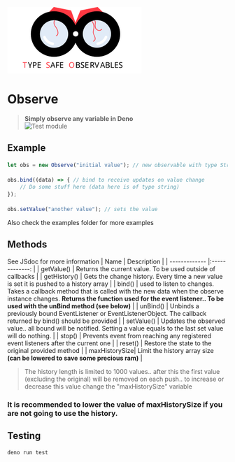 ![alt text](banner.svg "Logo Title Text 1")
# Observe
> **Simply observe any variable in Deno** <br>
![Test module](https://github.com/duart38/Observe/workflows/Test%20module/badge.svg?branch=master)

## Example
```JavaScript
let obs = new Observe("initial value"); // new observable with type String

obs.bind((data) => { // bind to receive updates on value change
    // Do some stuff here (data here is of type string)
});

obs.setValue("another value"); // sets the value
```
Also check the examples folder for more examples

## Methods
See JSdoc for more information
| Name          | Description      |
| ------------- |:-------------:   |
| getValue()    | Returns the current value. To be used outside of callbacks |
| getHistory()  | Gets the change history. Every time a new value is set it is pushed to a history array |
| bind()        | used to listen to changes. Takes a callback method that is called with the new data when the observe instance changes. **Returns the function used for the event listener.. To be used with the unBind method (see below)** |
| unBind()      | Unbinds a previously bound EventListener or EventListenerObject. The callback returned by bind() should be provided |
| setValue()    | Updates the observed value.. all bound will be notified. Setting a value equals to the last set value will do nothing. |
| stop()        | Prevents event from reaching any registered event listeners after the current one |
| reset()       | Restore the state to the original provided method |
| maxHistorySize| Limit the history array size **(can be lowered to save some precious ram)** |

> The history length is limited to 1000 values.. after this the first value (excluding the original) will be removed on each push.. to increase or decrease this value change the "maxHistorySize" variable

### It is recommended to lower the value of maxHistorySize if you are not going to use the history.

## Testing
```Shell
deno run test
```
